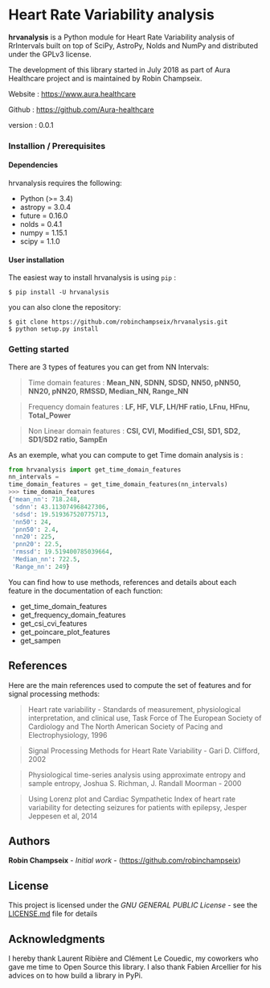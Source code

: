 # Heart Rate Variability analysis

**hrvanalysis** is a Python module for Heart Rate Variability analysis of RrIntervals built on top of SciPy, AstroPy, Nolds and NumPy and distributed under the GPLv3 license.

The development of this library started in July 2018 as part of Aura Healthcare project and is maintained by Robin Champseix.

Website : https://www.aura.healthcare 

Github : https://github.com/Aura-healthcare

version : 0.0.1


### Installion / Prerequisites

#### Dependencies

hrvanalysis requires the following:
- Python (>= 3.4)
- astropy = 3.0.4
- future = 0.16.0
- nolds = 0.4.1
- numpy = 1.15.1
- scipy = 1.1.0

#### User installation

The easiest way to install hrvanalysis is using ``pip`` :

    $ pip install -U hrvanalysis

you can also clone the repository:

    $ git clone https://github.com/robinchampseix/hrvanalysis.git
    $ python setup.py install

### Getting started 

There are 3 types of features you can get from NN Intervals: 

> Time domain features : **Mean_NN, SDNN, SDSD, NN50, pNN50, NN20, pNN20, RMSSD, Median_NN, Range_NN**

> Frequency domain features : **LF, HF, VLF, LH/HF ratio, LFnu, HFnu, Total_Power**

> Non Linear domain features : **CSI, CVI, Modified_CSI, SD1, SD2, SD1/SD2 ratio, SampEn**

As an exemple, what you can compute to get Time domain analysis is :

```python
from hrvanalysis import get_time_domain_features
nn_intervals = 
time_domain_features = get_time_domain_features(nn_intervals)
>>> time_domain_features
{'mean_nn': 718.248,
 'sdnn': 43.113074968427306,
 'sdsd': 19.519367520775713,
 'nn50': 24,
 'pnn50': 2.4,
 'nn20': 225,
 'pnn20': 22.5,
 'rmssd': 19.519400785039664,
 'Median_nn': 722.5,
 'Range_nn': 249}
```

You can find how to use methods, references and details about each feature in the documentation of each function:
- get_time_domain_features
- get_frequency_domain_features
- get_csi_cvi_features
- get_poincare_plot_features
- get_sampen

## References

Here are the main references used to compute the set of features and for signal processing methods:

> Heart rate variability - Standards of measurement, physiological interpretation, and clinical use, Task Force of The European Society of Cardiology and The North American Society of Pacing and Electrophysiology, 1996
    
> Signal Processing Methods for Heart Rate Variability - Gari D. Clifford, 2002

> Physiological time-series analysis using approximate entropy and sample entropy, Joshua S. Richman, J. Randall Moorman - 2000
    
> Using Lorenz plot and Cardiac Sympathetic Index of heart rate variability for detecting seizures for patients with epilepsy, Jesper Jeppesen et al, 2014

## Authors

**Robin Champseix** - *Initial work* - (https://github.com/robinchampseix)

## License

This project is licensed under the *GNU GENERAL PUBLIC License* - see the [LICENSE.md]() file for details

## Acknowledgments

I hereby thank Laurent Ribière and Clément Le Couedic, my coworkers who gave me time to Open Source this library.
I also thank Fabien Arcellier for his advices on to how build a library in PyPi.